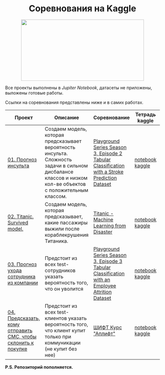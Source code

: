 <h1 align="center">Соревнования на Kaggle</h1>
<p align="center"><img src='https://miro.medium.com/max/650/1*zFnlWAK1wIGZmkTBUHoplA.png' width="400" height="200"></p>

Все проекты выполнены в *Jupiter Notebook*, датасеты не приложены, выложены готовые работы.  
 
Ссылки на соревнования представлены ниже и в самих работах.

| **Проект** | **Описание** | **Соревнование** | **Тетрадь kaggle** | **Статус** | **Медали** |
| -------------------- | --------------------- |---------------------------|---------------------------|---------------------------|---------------------------|
| [01. Прогноз инсульта](https://github.com/Kholmogorovaaa/Kaggle/tree/main/stroke%20prognosis) | Создаем модель, которая предсказывает вероятность инсульта. Сложность задачи в сильном дисбалансе классов и низком кол-ве объектов с положительным классом. | [Playground Series Season 3, Episode 2 Tabular Classification with a Stroke Prediction Dataset](https://www.kaggle.com/competitions/playground-series-s3e2)|[notebook kaggle](https://www.kaggle.com/code/kholmogorovaaa/upsmple-or-without-upsample) | Завершен |<p align="center"><img src='https://www.kaggle.com/static/images/medals/competitions/bronzel@2x.png' width="35" height="35"></p>|
| [02. Titanic. Survived model.](https://github.com/Kholmogorovaaa/Kaggle/tree/main/Titanic_kaggle) | Создаем модель, которая предсказывает, какие пассажиры выжили после кораблекрушения Титаника. | [Titanic - Machine Learning from Disaster](https://www.kaggle.com/competitions/titanic/overview)|[notebook kaggle](https://www.kaggle.com/code/kholmogorovaaa/titanic) | Бессрочный |<p align="center"><img src='https://www.kaggle.com/static/images/medals/competitions/bronzel@2x.png' width="35" height="35"></p>|
| [03. Прогноз ухода сотрудника из компании](https://www.kaggle.com/code/kholmogorovaaa/unwanted-features-eda-submission) | Предстоит из всех test-сотрудников указать вероятность того, что он уволится | [Playground Series Season 3, Episode 3 Tabular Classification with an Employee Attrition Dataset](https://www.kaggle.com/competitions/playground-series-s3e3) |[notebook kaggle](https://www.kaggle.com/code/kholmogorovaaa/unwanted-features-eda-submission) | В процессе ||
| [04. Предсказать, кому отправить СМС, чтобы склонить к покупке](https://github.com/Kholmogorovaaa/Kaggle/tree/main/Shift_uplift) | Предстоит из всех test-клиентов указать вероятность того, что клиент купит только при коммуникации (не купит без нее) | [ШИФТ Курс "Аплифт"](https://www.kaggle.com/competitions/uplift-shift-23) |[notebook kaggle](https://www.kaggle.com/code/kholmogorovaaa/09012023) | Завершен |<p align="center"><img src='https://www.kaggle.com/static/images/medals/competitions/bronzel@2x.png' width="35" height="35"></p>|

**P.S. Репозиторий пополняется.**

